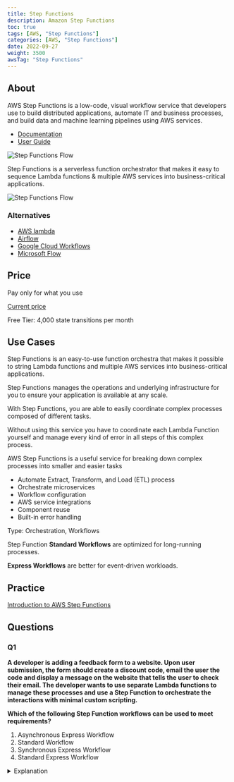 ```yaml
---
title: Step Functions
description: Amazon Step Functions
toc: true
tags: [AWS, "Step Functions"]
categories: [AWS, "Step Functions"]
date: 2022-09-27
weight: 3500
awsTag: "Step Functions"
---
```


## About

AWS Step Functions is a low-code, visual workflow service that developers use to build distributed applications, automate IT and business processes, and build data and machine learning pipelines using AWS services.

- [Documentation](https://aws.amazon.com/step-functions/)
- [User Guide](https://docs.aws.amazon.com/step-functions/?id=docs_gateway)

![Step Functions Flow](https://d1.awsstatic.com/Step%20Functions%20Workflow%20Studio%20USI%20Mock.e04623598b8abf438fc8c9f6576384b6eaf09dd4.png)

Step Functions is a serverless function orches­trator that makes it easy to sequence Lambda functions & multiple AWS services into busine­ss-­cri­tical applic­ations.

![Step Functions Flow](https://d2yymmf9l33ie1.cloudfront.net/how-it-works-fcfa8f363d8404db21af77604ac8d07102bb3ac9.gif)

### Alternatives

- [AWS lambda](../lambda)
- [Airflow](https://airflow.apache.org/)
- [Google Cloud Workflows](https://cloud.google.com/workflows)
- [Microsoft Flow](https://powerautomate.microsoft.com/en-us/blog/welcome-to-microsoft-flow/)

## Price

Pay only for what you use

[Current price](https://aws.amazon.com/ru/step-functions/pricing/)

Free Tier: 4,000 state transitions per month

## Use Cases

Step Functions is an easy-to-use function orchestra that makes it possible to string Lambda functions and multiple AWS services into business-critical applications.

Step Functions manages the operations and underlying infrastructure for you to ensure your application is available at any scale.

With Step Functions, you are able to easily coordinate complex processes composed of different tasks.

Without using this service you have to coordinate each Lambda Function yourself and manage every kind of error in all steps of this complex process.

AWS Step Functions is a useful service for breaking down complex processes into smaller and easier tasks

- Automate Extract, Transform, and Load (ETL) process
- Orchestrate microservices
- Workflow configuration
- AWS service integrations
- Component reuse
- Built-in error handling

Type: Orches­tration, Workflows

Step Function **Standard Workflows** are optimized for long-running processes.

**Express Workflows** are better for event-driven workloads.

## Practice

[Introduction to AWS Step Functions](introduction-aws-step-functions)

## Questions

### Q1

**A developer is adding a feedback form to a website. Upon user submission, the form should create a discount code, email the user the code and display a message on the website that tells the user to check their email. The developer wants to use separate Lambda functions to manage these processes and use a Step Function to orchestrate the interactions with minimal custom scripting.**

**Which of the following Step Function workflows can be used to meet requirements?**

1. Asynchronous Express Workflow
2. Standard Workflow
3. Synchronous Express Workflow
4. Standard Express Workflow

<details>
<summary>Explanation</summary>
<div>

[https://aws.amazon.com/blogs/compute/new-synchronous-express-workflows-for-aws-step-functions/](https://aws.amazon.com/blogs/compute/new-synchronous-express-workflows-for-aws-step-functions/)

<mark style="color:white">3</mark>
</div>
</details>
